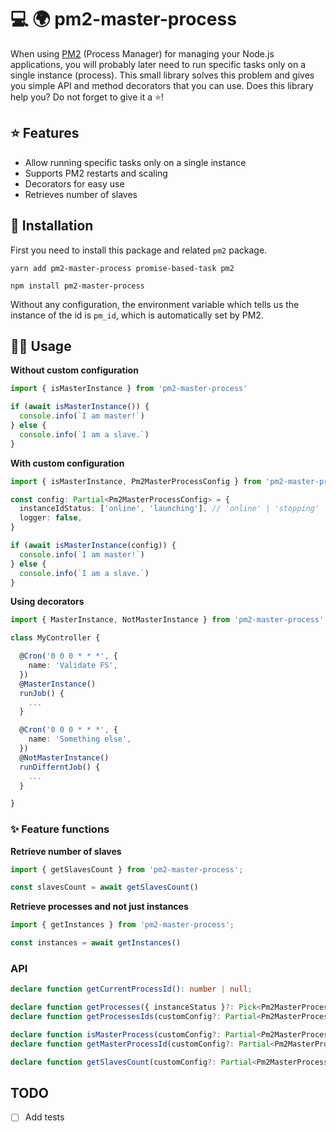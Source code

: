 # 💻 🌍 pm2-master-process

When using [PM2](https://github.com/Unitech/pm2) (Process Manager) for managing your Node.js applications,
you will probably later need to run specific tasks only on a single instance (process). This small library solves
this problem and gives you simple API and method decorators that you can use.
Does this library help you? Do not forget to give it a ⭐️!

## ⭐️ Features

- Allow running specific tasks only on a single instance
- Supports PM2 restarts and scaling
- Decorators for easy use
- Retrieves number of slaves 

## 🚀 Installation

First you need to install this package and related `pm2` package.

```
yarn add pm2-master-process promise-based-task pm2
```
```
npm install pm2-master-process
```


Without any configuration, the environment variable which tells us the instance of the id is `pm_id`, which is automatically set by PM2.

## 🤘🏻 Usage

**Without custom configuration**

```typescript
import { isMasterInstance } from 'pm2-master-process'

if (await isMasterInstance()) {
  console.info(`I am master!`)
} else {
  console.info(`I am a slave.`)
}
```

**With custom configuration**
```typescript
import { isMasterInstance, Pm2MasterProcessConfig } from 'pm2-master-process'

const config: Partial<Pm2MasterProcessConfig> = {
  instanceIdStatus: ['online', 'launching'], // 'online' | 'stopping' | 'stopped' | 'launching' | 'errored' | 'one-launch-status', default is ['online'] 
  logger: false,
}

if (await isMasterInstance(config)) {
  console.info(`I am master!`)
} else {
  console.info(`I am a slave.`)
}
```

**Using decorators**

```typescript
import { MasterInstance, NotMasterInstance } from 'pm2-master-process';

class MyController {

  @Cron('0 0 0 * * *', {
    name: 'Validate FS',
  })
  @MasterInstance()
  runJob() {
    ...
  }

  @Cron('0 0 0 * * *', {
    name: 'Something else',
  })
  @NotMasterInstance()
  runDifferntJob() {
    ...
  }

}
```

### ✨ Feature functions

**Retrieve number of slaves**

```typescript
import { getSlavesCount } from 'pm2-master-process';

const slavesCount = await getSlavesCount()
```

**Retrieve processes and not just instances**

```typescript
import { getInstances } from 'pm2-master-process';

const instances = await getInstances()
```

### API


```typescript
declare function getCurrentProcessId(): number | null;

declare function getProcesses({ instanceStatus }?: Pick<Pm2MasterProcessConfig, 'instanceStatus'>): Promise<ProcessDescription[]>;
declare function getProcessesIds(customConfig?: Partial<Pm2MasterProcessConfig>): Promise<number[]>;

declare function isMasterProcess(customConfig?: Partial<Pm2MasterProcessConfig>): Promise<boolean>;
declare function getMasterProcessId(customConfig?: Partial<Pm2MasterProcessConfig>): Promise<number | null>;

declare function getSlavesCount(customConfig?: Partial<Pm2MasterProcessConfig>): Promise<number>;
```

## TODO

- [ ] Add tests
